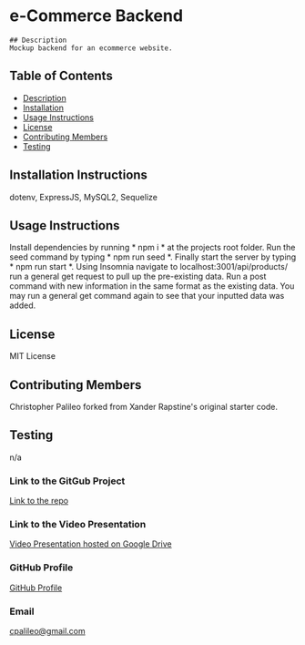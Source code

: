 # e-Commerce Backend 
  
    ## Description
    Mockup backend for an ecommerce website.
  
  ## Table of Contents
  * [Description](#Description)
  * [Installation](#Installation-Instructions)
  * [Usage Instructions](#Usage-Instructions)
  * [License](#License)
  * [Contributing Members](#Contributing-Members)
  * [Testing](#Testing)    

  ## Installation Instructions 
  dotenv, ExpressJS, MySQL2, Sequelize

  ## Usage Instructions
  Install dependencies by running * npm i * at the projects root folder.  Run the seed command by typing * npm run seed *.  Finally start the server by typing * npm run start *.  Using Insomnia navigate to localhost:3001/api/products/  run a general get request to pull up the pre-existing data.  Run a post command with new information in the same format as the existing data.  You may run a general get command again to see that your inputted data was added.

  ## License
  MIT License

  ## Contributing Members
  Christopher Palileo forked from Xander Rapstine's original starter code.

  ## Testing 
   n/a

  ### Link to the GitGub Project
  [Link to the repo](http://github.com/github.com/cpalileo/ecommerce-backend/)

  ### Link to the Video Presentation
  [Video Presentation hosted on Google Drive](https://drive.google.com/file/d/1m-AqL-zO2p_5Wy6IyRiBwr_5f970rcLm/view?usp=sharing)

  ### GitHub Profile
  [GitHub Profile](http://github.com/github.com/cpalileo)

  ### Email
  cpalileo@gmail.com
